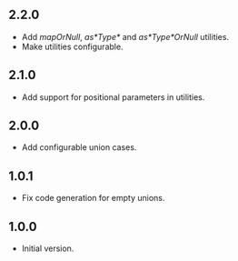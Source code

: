 ## 2.2.0

- Add _mapOrNull_, _as\*Type\*_ and _as\*Type\*OrNull_ utilities.
- Make utilities configurable.

## 2.1.0

- Add support for positional parameters in utilities.

## 2.0.0

- Add configurable union cases.

## 1.0.1

- Fix code generation for empty unions.

## 1.0.0

- Initial version.
